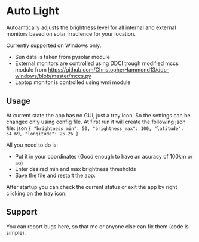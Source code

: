 # Auto Light

Autoamtically adjusts the brightness level for all internal and external monitors based on solar irradience for your location.

Currently supported on Windows only.

 - Sun data is taken from pysolar module
 - External monitors are controlled using DDCI trough modified mccs module from https://github.com/ChristopherHammond13/ddc-windows/blob/master/mccs.py
 - Laptop monitor is controlled using wmi module

## Usage

At current state the app has no GUI, just a tray icon. So the settings can be changed only using config file.
At first run it will create the following json file:
json
``
{
    "brightness_min": 50,
    "brightness_max": 100,
    "latitude": 54.69,
    "longitude": 25.26
}
``

All you need to do is:
 - Put it in your coordinates (Good enough to have an acuracy of 100km or so) 
 - Enter desired min and max brightness thresholds
 - Save the file and restart the app.
 
After startup you can check the current status or exit the app by right clicking on the tray icon.

## Support

You can report bugs here, so that me or anyone else can fix them (code is simple).